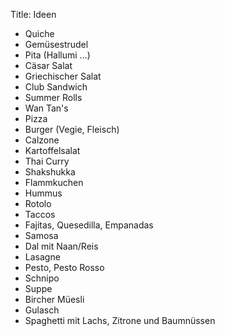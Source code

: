 Title: Ideen

- Quiche
- Gemüsestrudel
- Pita (Hallumi ...)
- Cäsar Salat
- Griechischer Salat
- Club Sandwich
- Summer Rolls
- Wan Tan's
- Pizza
- Burger (Vegie, Fleisch)
- Calzone
- Kartoffelsalat
- Thai Curry
- Shakshukka
- Flammkuchen
- Hummus
- Rotolo
- Taccos
- Fajitas, Quesedilla, Empanadas
- Samosa
- Dal mit Naan/Reis
- Lasagne
- Pesto, Pesto Rosso
- Schnipo
- Suppe
- Bircher Müesli
- Gulasch
- Spaghetti mit Lachs, Zitrone und Baumnüssen
